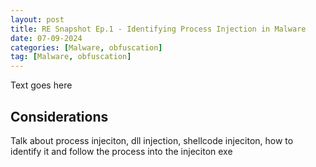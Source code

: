 ```yaml
---
layout: post
title: RE Snapshot Ep.1 - Identifying Process Injection in Malware
date: 07-09-2024
categories: [Malware, obfuscation]
tag: [Malware, obfuscation]
---
```


Text goes here

## Considerations

Talk about process injeciton, dll injection, shellcode injeciton, how to identify it and follow the process into the injeciton exe





























